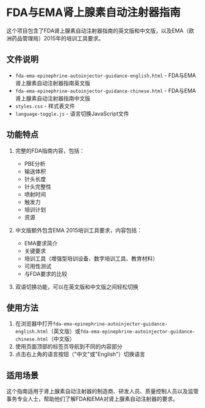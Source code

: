 # FDA与EMA肾上腺素自动注射器指南

这个项目包含了FDA肾上腺素自动注射器指南的英文版和中文版，以及EMA（欧洲药品管理局）2015年的培训工具要求。

## 文件说明

- `fda-ema-epinephrine-autoinjector-guidance-english.html` - FDA与EMA肾上腺素自动注射器指南英文版
- `fda-ema-epinephrine-autoinjector-guidance-chinese.html` - FDA与EMA肾上腺素自动注射器指南中文版
- `styles.css` - 样式表文件
- `language-toggle.js` - 语言切换JavaScript文件

## 功能特点

1. 完整的FDA指南内容，包括：
   - PBE分析
   - 输送体积
   - 针头长度
   - 针头完整性
   - 喷射时间
   - 触发力
   - 培训计划
   - 资源

2. 中文版额外包含EMA 2015培训工具要求，内容包括：
   - EMA要求简介
   - 关键要求
   - 培训工具（增强型培训设备、数字培训工具、教育材料）
   - 可用性测试
   - 与FDA要求的比较

3. 双语切换功能，可以在英文版和中文版之间轻松切换

## 使用方法

1. 在浏览器中打开`fda-ema-epinephrine-autoinjector-guidance-english.html`（英文版）或`fda-ema-epinephrine-autoinjector-guidance-chinese.html`（中文版）
2. 使用页面顶部的标签页导航到不同的内容部分
3. 点击右上角的语言按钮（"中文"或"English"）切换语言

## 适用场景

这个指南适用于肾上腺素自动注射器的制造商、研发人员、质量控制人员以及监管事务专业人士，帮助他们了解FDA和EMA对肾上腺素自动注射器的要求。